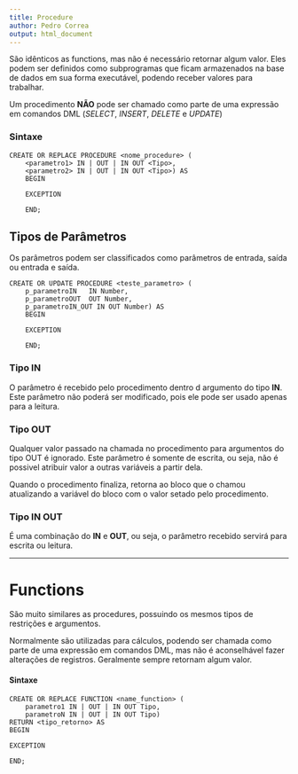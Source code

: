 ```yaml
---
title: Procedure
author: Pedro Correa
output: html_document
---
```


São idênticos as functions, mas não é necessário retornar algum valor.
Eles podem ser definidos como subprogramas que ficam armazenados na base de dados em sua forma executável, podendo receber valores para trabalhar.

Um procedimento **NÃO** pode ser chamado como parte de uma expressão em comandos DML (*SELECT*, *INSERT*, *DELETE* e *UPDATE*)

### Sintaxe

```
CREATE OR REPLACE PROCEDURE <nome_procedure> (
    <parametro1> IN | OUT | IN OUT <Tipo>,
    <parametro2> IN | OUT | IN OUT <Tipo>) AS
    BEGIN

    EXCEPTION

    END;
```

## Tipos de Parâmetros

Os parâmetros podem ser classificados como parâmetros de entrada, saída ou entrada e saída.

```
CREATE OR UPDATE PROCEDURE <teste_parametro> (
    p_parametroIN   IN Number,
    p_parametroOUT  OUT Number,
    p_parametroIN_OUT IN OUT Number) AS
    BEGIN

    EXCEPTION

    END;
```

### Tipo IN

O parâmetro é recebido pelo procedimento dentro d argumento do tipo **IN**.
Este parâmetro não poderá ser modificado, pois ele pode ser usado apenas para a leitura.

### Tipo OUT

Qualquer valor passado na chamada no procedimento para argumentos do tipo OUT é ignorado.
Este parâmetro é somente de escrita, ou seja, não é possivel atribuir valor a outras variáveis a partir dela.

Quando o procedimento finaliza, retorna ao bloco que o chamou atualizando a variável do bloco com o valor setado pelo procedimento.

### Tipo IN OUT

É uma combinação do **IN** e **OUT**, ou seja, o parâmetro recebido servirá para escrita ou leitura.

***

# Functions

São muito similares as procedures, possuindo os mesmos tipos de restrições e argumentos.

Normalmente são utilizadas para cálculos, podendo ser chamada como parte de uma expressão em comandos DML, mas não é aconselhável fazer alterações de registros.
Geralmente sempre retornam algum valor.

#### Sintaxe
```
CREATE OR REPLACE FUNCTION <name_function> (
    parametro1 IN | OUT | IN OUT Tipo,
    parametroN IN | OUT | IN OUT Tipo)
RETURN <tipo_retorno> AS
BEGIN

EXCEPTION

END;
```